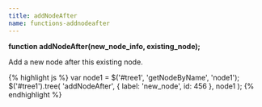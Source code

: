 ```yaml
---
title: addNodeAfter
name: functions-addnodeafter
---
```


**function addNodeAfter(new_node_info, existing_node);**

Add a new node after this existing node.

{% highlight js %}
var node1 = $('#tree1', 'getNodeByName', 'node1');
$('#tree1').tree(
    'addNodeAfter',
    {
        label: 'new_node',
        id: 456
    },
    node1
);
{% endhighlight %}
